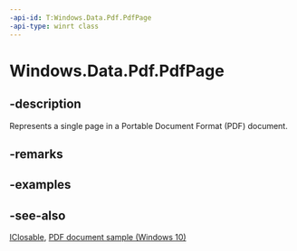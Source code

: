 ----api-id: T:Windows.Data.Pdf.PdfPage
-api-type: winrt class
---<!-- Class syntax.public class PdfPage : Windows.Data.Pdf.IPdfPage, Windows.Foundation.IClosable--># Windows.Data.Pdf.PdfPage## -descriptionRepresents a single page in a Portable Document Format (PDF) document.## -remarks## -examples## -see-also[IClosable](../windows.foundation/iclosable.md), [PDF document sample (Windows 10)](http://go.microsoft.com/fwlink/?LinkID=703785)